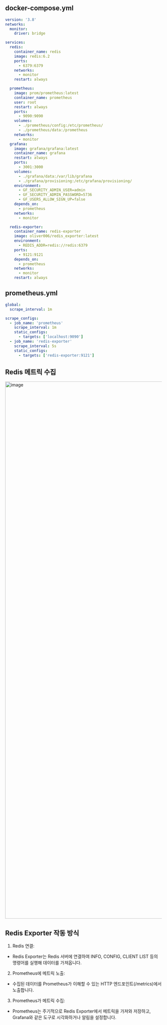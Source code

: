 ## docker-compose.yml
```yml
version: '3.8'
networks:
  monitor:
    driver: bridge

services:
  redis:
    container_name: redis
    image: redis:6.2
    ports:
      - 6379:6379
    networks:
      - monitor
    restart: always

  prometheus:
    image: prom/prometheus:latest
    container_name: prometheus
    user: root
    restart: always
    ports:
      - 9090:9090
    volumes:
      - ./prometheus/config:/etc/prometheus/
      - ./prometheus/data:/prometheus
    networks:
      - monitor
  grafana:
    image: grafana/grafana:latest
    container_name: grafana
    restart: always
    ports:
      - 3001:3000
    volumes:
      - ./grafana/data:/var/lib/grafana
      - ./grafana/provisioning:/etc/grafana/provisioning/
    environment:
      - GF_SECURITY_ADMIN_USER=admin
      - GF_SECURITY_ADMIN_PASSWORD=5736
      - GF_USERS_ALLOW_SIGN_UP=false
    depends_on:
      - prometheus
    networks:
      - monitor

  redis-exporter:
    container_name: redis-exporter
    image: oliver006/redis_exporter:latest
    environment:
      - REDIS_ADDR=redis://redis:6379
    ports:
      - 9121:9121
    depends_on:
      - prometheus
    networks:
      - monitor
    restart: always
```

## prometheus.yml
```yml
global:
  scrape_interval: 1m

scrape_configs:
  - job_name: 'prometheus'
    scrape_interval: 1m
    static_configs:
      - targets: ['localhost:9090']
  - job_name: 'redis-exporter'
    scrape_interval: 5s
    static_configs:
      - targets: ['redis-exporter:9121']
```

## Redis 메트릭 수집
<img width="1728" alt="image" src="https://github.com/user-attachments/assets/df92ebf6-b7c5-4f72-a5e8-10204831c843">

## Redis Exporter 작동 방식
1. Redis 연결:
- Redis Exporter는 Redis 서버에 연결하여 INFO, CONFIG, CLIENT LIST 등의 명령어를 실행해 데이터를 가져옵니다.
2. Prometheus에 메트릭 노출:
- 수집된 데이터를 Prometheus가 이해할 수 있는 HTTP 엔드포인트(/metrics)에서 노출합니다.
3. Prometheus가 메트릭 수집:
- Prometheus는 주기적으로 Redis Exporter에서 메트릭을 가져와 저장하고, Grafana와 같은 도구로 시각화하거나 알림을 설정합니다.


